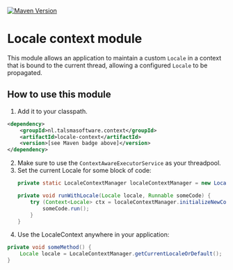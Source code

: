 [![Maven Version][maven-img]][maven] 

# Locale context module

This module allows an application to maintain a custom `Locale`
in a context that is bound to the current thread,
allowing a configured `Locale` to be propagated.  

## How to use this module

1. Add it to your classpath.
  ```xml
  <dependency>
      <groupId>nl.talsmasoftware.context</groupId>
      <artifactId>locale-context</artifactId>
      <version>[see Maven badge above]</version>
  </dependency>
  ```  
2. Make sure to use the `ContextAwareExecutorService` as your threadpool.
3. Set the current Locale for some block of code:
   ```java
   private static LocaleContextManager localeContextManager = new LocaleContextManager();

   private void runWithLocale(Locale locale, Runnable someCode) {
       try (Context<Locale> ctx = localeContextManager.initializeNewContext(locale)) {
           someCode.run();
       }
   } 
   ```
4. Use the LocaleContext anywhere in your application:
  ```java
  private void someMethod() {
      Locale locale = LocaleContextManager.getCurrentLocaleOrDefault();
  } 
  ```


  [maven-img]: https://img.shields.io/maven-central/v/nl.talsmasoftware.context/context-propagation
  [maven]: https://search.maven.org/artifact/nl.talsmasoftware.context/locale-context
